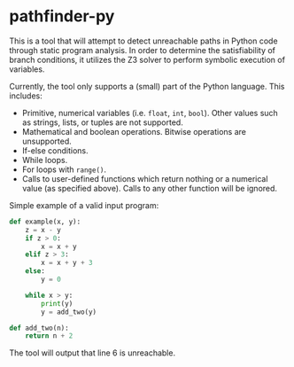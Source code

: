 # pathfinder-py

This is a tool that will attempt to detect unreachable paths in Python code through static program analysis.
In order to determine the satisfiability of branch conditions, it utilizes the Z3 solver to perform symbolic execution of variables.

Currently, the tool only supports a (small) part of the Python language. This includes:
- Primitive, numerical variables (i.e. `float`, `int`, `bool`). Other values such as strings, lists, or tuples are not supported.
- Mathematical and boolean operations. Bitwise operations are unsupported.
- If-else conditions.
- While loops.
- For loops with `range()`.
- Calls to user-defined functions which return nothing or a numerical value (as specified above). Calls to any other function will be ignored.

Simple example of a valid input program:
```python
def example(x, y):
    z = x - y
    if z > 0:
        x = x + y
    elif z > 3:
        x = x + y + 3
    else:
        y = 0

    while x > y:
        print(y)
        y = add_two(y)

def add_two(n):
    return n + 2
```
The tool will output that line 6 is unreachable.
